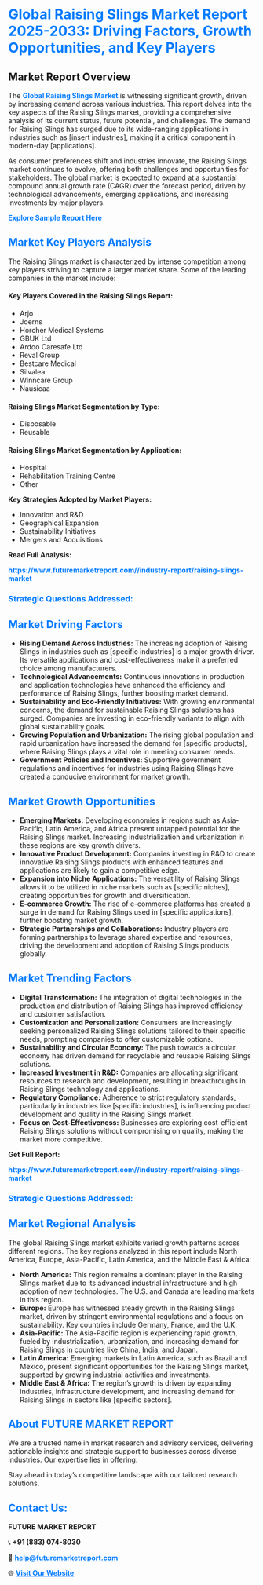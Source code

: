 <h1 style="color: #007BFF;">Global Raising Slings Market Report 2025-2033: Driving Factors, Growth Opportunities, and Key Players</h1>

<section id="overview">
<h2>Market Report Overview</h2>
<p>The <a href="https://www.futuremarketreport.com//industry-report/raising-slings-market" style="color: #007BFF; text-decoration: none;"><strong>Global Raising Slings Market</strong></a> is witnessing significant growth, driven by increasing demand across various industries. This report delves into the key aspects of the Raising Slings market, providing a comprehensive analysis of its current status, future potential, and challenges. The demand for Raising Slings has surged due to its wide-ranging applications in industries such as [insert industries], making it a critical component in modern-day [applications].</p>
<p>As consumer preferences shift and industries innovate, the Raising Slings market continues to evolve, offering both challenges and opportunities for stakeholders. The global market is expected to expand at a substantial compound annual growth rate (CAGR) over the forecast period, driven by technological advancements, emerging applications, and increasing investments by major players.</p>
</section>

<section id="overview">
<p><a href="https://www.futuremarketreport.com//request-sample/reportId=64542" style="color: #007BFF; text-decoration: none;"><strong>Explore Sample Report Here</strong></a></p>
</section>

<section id="key-players">
<h2 style="color: #007BFF;">Market Key Players Analysis</h2>
<p>The Raising Slings market is characterized by intense competition among key players striving to capture a larger market share. Some of the leading companies in the market include:</p>
<h4>Key Players Covered in the Raising Slings Report:</h4>
<ul><li>Arjo</li><li>Joerns</li><li>Horcher Medical Systems</li><li>GBUK Ltd</li><li>Ardoo Caresafe Ltd</li><li>Reval Group</li><li>Bestcare Medical</li><li>Silvalea</li><li>Winncare Group</li><li>Nausicaa</li></ul>
<h4>Raising Slings Market Segmentation by Type:</h4>
<ul><li>Disposable</li><li>Reusable</li></ul>

<h4>Raising Slings Market Segmentation by Application:</h4>
<ul><li>Hospital</li><li>Rehabilitation Training Centre</li><li>Other</li></ul>
<p><strong>Key Strategies Adopted by Market Players:</strong></p>
<ul>
<li>Innovation and R&D</li>
<li>Geographical Expansion</li>
<li>Sustainability Initiatives</li>
<li>Mergers and Acquisitions</li>
</ul>
</section>

<section>
<p><strong>Read Full Analysis: </strong></p><a href="https://www.futuremarketreport.com//industry-report/raising-slings-market" style="color: #007BFF; text-decoration: none;"><strong>https://www.futuremarketreport.com//industry-report/raising-slings-market</strong></a>
<h3 style="color: #007BFF;">Strategic Questions Addressed:</h3>
</section>

<section id="driving-factors">
<h2 style="color: #007BFF;">Market Driving Factors</h2>
<ul>
<li><strong>Rising Demand Across Industries:</strong> The increasing adoption of Raising Slings in industries such as [specific industries] is a major growth driver. Its versatile applications and cost-effectiveness make it a preferred choice among manufacturers.</li>
<li><strong>Technological Advancements:</strong> Continuous innovations in production and application technologies have enhanced the efficiency and performance of Raising Slings, further boosting market demand.</li>
<li><strong>Sustainability and Eco-Friendly Initiatives:</strong> With growing environmental concerns, the demand for sustainable Raising Slings solutions has surged. Companies are investing in eco-friendly variants to align with global sustainability goals.</li>
<li><strong>Growing Population and Urbanization:</strong> The rising global population and rapid urbanization have increased the demand for [specific products], where Raising Slings plays a vital role in meeting consumer needs.</li>
<li><strong>Government Policies and Incentives:</strong> Supportive government regulations and incentives for industries using Raising Slings have created a conducive environment for market growth.</li>
</ul>
</section>

<section id="growth-opportunities">
<h2 style="color: #007BFF;">Market Growth Opportunities</h2>
<ul>
<li><strong>Emerging Markets:</strong> Developing economies in regions such as Asia-Pacific, Latin America, and Africa present untapped potential for the Raising Slings market. Increasing industrialization and urbanization in these regions are key growth drivers.</li>
<li><strong>Innovative Product Development:</strong> Companies investing in R&D to create innovative Raising Slings products with enhanced features and applications are likely to gain a competitive edge.</li>
<li><strong>Expansion into Niche Applications:</strong> The versatility of Raising Slings allows it to be utilized in niche markets such as [specific niches], creating opportunities for growth and diversification.</li>
<li><strong>E-commerce Growth:</strong> The rise of e-commerce platforms has created a surge in demand for Raising Slings used in [specific applications], further boosting market growth.</li>
<li><strong>Strategic Partnerships and Collaborations:</strong> Industry players are forming partnerships to leverage shared expertise and resources, driving the development and adoption of Raising Slings products globally.</li>
</ul>
</section>

<section id="trending-factors">
<h2 style="color: #007BFF;">Market Trending Factors</h2>
<ul>
<li><strong>Digital Transformation:</strong> The integration of digital technologies in the production and distribution of Raising Slings has improved efficiency and customer satisfaction.</li>
<li><strong>Customization and Personalization:</strong> Consumers are increasingly seeking personalized Raising Slings solutions tailored to their specific needs, prompting companies to offer customizable options.</li>
<li><strong>Sustainability and Circular Economy:</strong> The push towards a circular economy has driven demand for recyclable and reusable Raising Slings solutions.</li>
<li><strong>Increased Investment in R&D:</strong> Companies are allocating significant resources to research and development, resulting in breakthroughs in Raising Slings technology and applications.</li>
<li><strong>Regulatory Compliance:</strong> Adherence to strict regulatory standards, particularly in industries like [specific industries], is influencing product development and quality in the Raising Slings market.</li>
<li><strong>Focus on Cost-Effectiveness:</strong> Businesses are exploring cost-efficient Raising Slings solutions without compromising on quality, making the market more competitive.</li>
</ul>
</section>

<section>
<p><strong>Get Full Report: </strong></p><a href="https://www.futuremarketreport.com//industry-report/raising-slings-market" style="color: #007BFF; text-decoration: none;"><strong>https://www.futuremarketreport.com//industry-report/raising-slings-market</strong></a>
<h3 style="color: #007BFF;">Strategic Questions Addressed:</h3>
</section>


<section id="regional-analysis">
<h2 style="color: #007BFF;">Market Regional Analysis</h2>
<p>The global Raising Slings market exhibits varied growth patterns across different regions. The key regions analyzed in this report include North America, Europe, Asia-Pacific, Latin America, and the Middle East & Africa:</p>
<ul>
<li><strong>North America:</strong> This region remains a dominant player in the Raising Slings market due to its advanced industrial infrastructure and high adoption of new technologies. The U.S. and Canada are leading markets in this region.</li>
<li><strong>Europe:</strong> Europe has witnessed steady growth in the Raising Slings market, driven by stringent environmental regulations and a focus on sustainability. Key countries include Germany, France, and the U.K.</li>
<li><strong>Asia-Pacific:</strong> The Asia-Pacific region is experiencing rapid growth, fueled by industrialization, urbanization, and increasing demand for Raising Slings in countries like China, India, and Japan.</li>
<li><strong>Latin America:</strong> Emerging markets in Latin America, such as Brazil and Mexico, present significant opportunities for the Raising Slings market, supported by growing industrial activities and investments.</li>
<li><strong>Middle East & Africa:</strong> The region’s growth is driven by expanding industries, infrastructure development, and increasing demand for Raising Slings in sectors like [specific sectors].</li>
</ul>
</section>

<footer>
<h2 style="color: #007BFF;">About FUTURE MARKET REPORT</h2>
<p>We are a trusted name in market research and advisory services, delivering actionable insights and strategic support to businesses across diverse industries. Our expertise lies in offering:</p>

<p>Stay ahead in today’s competitive landscape with our tailored research solutions.</p>

<h2 style="color: #007BFF;">Contact Us:</h2>
<p><strong>FUTURE MARKET REPORT</strong></p>
<p>📞 <strong>+91 (883) 074-8030</strong></p>
<p>📧 <strong><a href="mailto:help@futuremarketreport.com" style="color: #007BFF;">help@futuremarketreport.com</a></strong></p>
<p>🌐 <strong><a href="https://www.futuremarketreport.com/" style="color: #007BFF;">Visit Our Website</a></strong></p>
</footer>